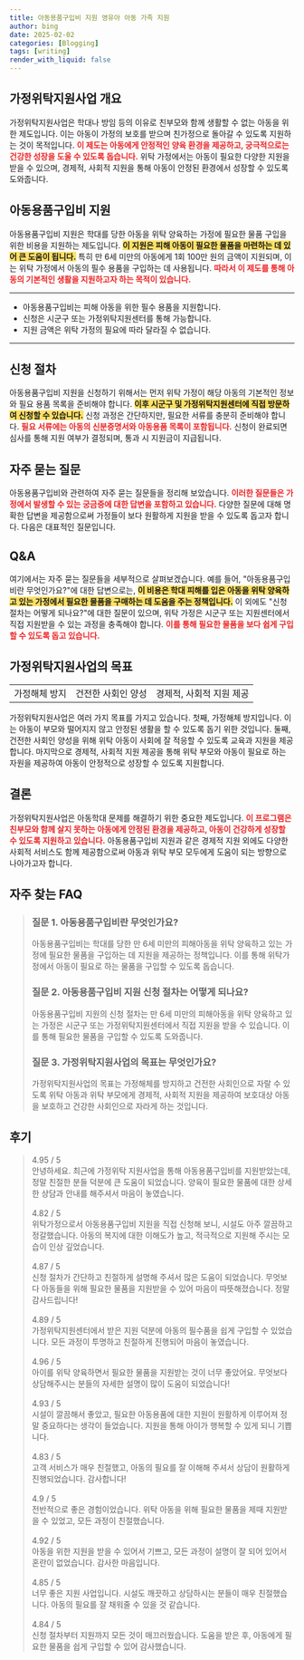```yaml
---
title: 아동용품구입비 지원 영유아 아동 가족 지원
author: bing
date: 2025-02-02
categories: [Blogging]
tags: [writing]
render_with_liquid: false
---
```



<h2 id='가정위탁지원사업 개요'>가정위탁지원사업 개요</h2>

<p>가정위탁지원사업은 학대나 방임 등의 이유로 친부모와 함께 생활할 수 없는 아동을 위한 제도입니다. 이는 아동이 가정의 보호를 받으며 친가정으로 돌아갈 수 있도록 지원하는 것이 목적입니다. <b><span style="color: #ee2323;">이 제도는 아동에게 안정적인 양육 환경을 제공하고, 궁극적으로는 건강한 성장을 도울 수 있도록 돕습니다.</span></b> 위탁 가정에서는 아동이 필요한 다양한 지원을 받을 수 있으며, 경제적, 사회적 지원을 통해 아동이 안정된 환경에서 성장할 수 있도록 도와줍니다.</p>

<h2 id='아동용품구입비 지원'>아동용품구입비 지원</h2>

<p>아동용품구입비 지원은 학대를 당한 아동을 위탁 양육하는 가정에 필요한 물품 구입을 위한 비용을 지원하는 제도입니다. <b><span style="background-color: #ffe066;">이 지원은 피해 아동이 필요한 물품을 마련하는 데 있어 큰 도움이 됩니다.</span></b> 특히 만 6세 미만의 아동에게 1회 100만 원의 금액이 지원되며, 이는 위탁 가정에서 아동의 필수 용품을 구입하는 데 사용됩니다. <b><span style="color: #ee2323;">따라서 이 제도를 통해 아동의 기본적인 생활을 지원하고자 하는 목적이 있습니다.</span></b></p>

<hr />

<ul>
    <li>아동용품구입비는 피해 아동을 위한 필수 용품을 지원합니다.</li>
    <li>신청은 시군구 또는 가정위탁지원센터를 통해 가능합니다.</li>
    <li>지원 금액은 위탁 가정의 필요에 따라 달라질 수 없습니다.</li>
</ul>

<hr />

<h2 id='신청 절차'>신청 절차</h2>

<p>아동용품구입비 지원을 신청하기 위해서는 먼저 위탁 가정이 해당 아동의 기본적인 정보와 필요 용품 목록을 준비해야 합니다. <b><span style="background-color: #ffe066;">이후 시군구 및 가정위탁지원센터에 직접 방문하여 신청할 수 있습니다.</span></b> 신청 과정은 간단하지만, 필요한 서류를 충분히 준비해야 합니다. <b><span style="color: #ee2323;">필요 서류에는 아동의 신분증명서와 아동용품 목록이 포함됩니다.</span></b> 신청이 완료되면 심사를 통해 지원 여부가 결정되며, 통과 시 지원금이 지급됩니다.</p>

<h2 id='자주 묻는 질문'>자주 묻는 질문</h2>

<p>아동용품구입비와 관련하여 자주 묻는 질문들을 정리해 보았습니다. <b><span style="color: #ee2323;">이러한 질문들은 가정에서 발생할 수 있는 궁금증에 대한 답변을 포함하고 있습니다.</span></b> 다양한 질문에 대해 명확한 답변을 제공함으로써 가정들이 보다 원활하게 지원을 받을 수 있도록 돕고자 합니다. 다음은 대표적인 질문입니다.</p>

<h2 id='Q&A'>Q&A</h2>

<p>여기에서는 자주 묻는 질문들을 세부적으로 살펴보겠습니다. 예를 들어, "아동용품구입비란 무엇인가요?"에 대한 답변으로는, <b><span style="background-color: #ffe066;">이 비용은 학대 피해를 입은 아동을 위탁 양육하고 있는 가정에서 필요한 물품을 구매하는 데 도움을 주는 정책입니다.</span></b> 이 외에도 "신청 절차는 어떻게 되나요?"에 대한 질문이 있으며, 위탁 가정은 시군구 또는 지원센터에서 직접 지원받을 수 있는 과정을 충족해야 합니다. <b><span style="color: #ee2323;">이를 통해 필요한 물품을 보다 쉽게 구입할 수 있도록 돕고 있습니다.</span></b></p>

<h2 id='가정위탁지원사업의 목표'>가정위탁지원사업의 목표</h2>

<table>
    <tr>
        <td>가정해체 방지</td>
        <td>건전한 사회인 양성</td>
        <td>경제적, 사회적 지원 제공</td>
    </tr>
</table>

<p>가정위탁지원사업은 여러 가지 목표를 가지고 있습니다. 첫째, 가정해체 방지입니다. 이는 아동이 부모와 떨어지지 않고 안정된 생활을 할 수 있도록 돕기 위한 것입니다. 둘째, 건전한 사회인 양성을 위해 위탁 아동이 사회에 잘 적응할 수 있도록 교육과 지원을 제공합니다. 마지막으로 경제적, 사회적 지원 제공을 통해 위탁 부모와 아동이 필요로 하는 자원을 제공하여 아동이 안정적으로 성장할 수 있도록 지원합니다.</p>

<h2 id='결론'>결론</h2>

<p>가정위탁지원사업은 아동학대 문제를 해결하기 위한 중요한 제도입니다. <b><span style="color: #ee2323;">이 프로그램은 친부모와 함께 살지 못하는 아동에게 안정된 환경을 제공하고, 아동이 건강하게 성장할 수 있도록 지원하고 있습니다.</span></b> 아동용품구입비 지원과 같은 경제적 지원 외에도 다양한 사회적 서비스도 함께 제공함으로써 아동과 위탁 부모 모두에게 도움이 되는 방향으로 나아가고자 합니다.</p>


<h2 id='자주_찾는_FAQ'>자주 찾는 FAQ</h2>
<div itemscope="" itemtype="https://schema.org/FAQPage"> 
<blockquote> 
<div itemscope="" itemprop="mainEntity" itemtype="https://schema.org/Question"> 
<h3 itemprop="name">질문 1. 아동용품구입비란 무엇인가요?</h3> 
<div itemscope="" itemprop="acceptedAnswer" itemtype="https://schema.org/Answer"> 
<span itemprop="text"> 
<p>아동용품구입비는 학대를 당한 만 6세 미만의 피해아동을 위탁 양육하고 있는 가정에 필요한 물품을 구입하는 데 지원을 제공하는 정책입니다. 이를 통해 위탁가정에서 아동이 필요로 하는 물품을 구입할 수 있도록 돕습니다.</p> 
</span> 
</div> 
</div> 
<div itemscope="" itemprop="mainEntity" itemtype="https://schema.org/Question"> 
<h3 itemprop="name">질문 2. 아동용품구입비 지원 신청 절차는 어떻게 되나요?</h3> 
<div itemscope="" itemprop="acceptedAnswer" itemtype="https://schema.org/Answer"> 
<span itemprop="text"> 
<p>아동용품구입비 지원의 신청 절차는 만 6세 미만의 피해아동을 위탁 양육하고 있는 가정은 시군구 또는 가정위탁지원센터에서 직접 지원을 받을 수 있습니다. 이를 통해 필요한 물품을 구입할 수 있도록 도와줍니다.</p> 
</span> 
</div> 
</div> 
<div itemscope="" itemprop="mainEntity" itemtype="https://schema.org/Question"> 
<h3 itemprop="name">질문 3. 가정위탁지원사업의 목표는 무엇인가요?</h3> 
<div itemscope="" itemprop="acceptedAnswer" itemtype="https://schema.org/Answer"> 
<span itemprop="text"> 
<p>가정위탁지원사업의 목표는 가정해체를 방지하고 건전한 사회인으로 자랄 수 있도록 위탁 아동과 위탁 부모에게 경제적, 사회적 지원을 제공하여 보호대상 아동을 보호하고 건강한 사회인으로 자라게 하는 것입니다.</p> 
</span> 
</div> 
</div> 
</blockquote> 
</div>
<h2 id='후기'>후기</h2>
<div itemscope itemtype="https://schema.org/Product">
  <blockquote>
  <div itemprop="review" itemscope itemtype="https://schema.org/Review">
      <div itemprop="reviewRating" itemscope itemtype="https://schema.org/Rating"> <span itemprop="ratingValue">4.95</span> / <span itemprop="bestRating">5</span> </div>
      <span itemprop="reviewBody">안녕하세요. 최근에 가정위탁 지원사업을 통해 아동용품구입비를 지원받았는데, 정말 친절한 분들 덕분에 큰 도움이 되었습니다. 양육이 필요한 물품에 대한 상세한 상담과 안내를 해주셔서 마음이 놓였습니다.</span>
  </div>
  <br>
  <div itemprop="review" itemscope itemtype="https://schema.org/Review">
      <div itemprop="reviewRating" itemscope itemtype="https://schema.org/Rating"> <span itemprop="ratingValue">4.82</span> / <span itemprop="bestRating">5</span> </div>
      <span itemprop="reviewBody">위탁가정으로서 아동용품구입비 지원을 직접 신청해 보니, 시설도 아주 깔끔하고 정갈했습니다. 아동의 복지에 대한 이해도가 높고, 적극적으로 지원해 주시는 모습이 인상 깊었습니다.</span>
  </div>
  <br>
  <div itemprop="review" itemscope itemtype="https://schema.org/Review">
      <div itemprop="reviewRating" itemscope itemtype="https://schema.org/Rating"> <span itemprop="ratingValue">4.87</span> / <span itemprop="bestRating">5</span> </div>
      <span itemprop="reviewBody">신청 절차가 간단하고 친절하게 설명해 주셔서 많은 도움이 되었습니다. 무엇보다 아동들을 위해 필요한 물품을 지원받을 수 있어 마음이 따뜻해졌습니다. 정말 감사드립니다!</span>
  </div>
  <br>
  <div itemprop="review" itemscope itemtype="https://schema.org/Review">
      <div itemprop="reviewRating" itemscope itemtype="https://schema.org/Rating"> <span itemprop="ratingValue">4.89</span> / <span itemprop="bestRating">5</span> </div>
      <span itemprop="reviewBody">가정위탁지원센터에서 받은 지원 덕분에 아동의 필수품을 쉽게 구입할 수 있었습니다. 모든 과정이 투명하고 친절하게 진행되어 마음이 놓였습니다.</span>
  </div>
  <br>
  <div itemprop="review" itemscope itemtype="https://schema.org/Review">
      <div itemprop="reviewRating" itemscope itemtype="https://schema.org/Rating"> <span itemprop="ratingValue">4.96</span> / <span itemprop="bestRating">5</span> </div>
      <span itemprop="reviewBody">아이를 위탁 양육하면서 필요한 물품을 지원받는 것이 너무 좋았어요. 무엇보다 상담해주시는 분들의 자세한 설명이 많이 도움이 되었습니다!</span>
  </div>
  <br>
  <div itemprop="review" itemscope itemtype="https://schema.org/Review">
      <div itemprop="reviewRating" itemscope itemtype="https://schema.org/Rating"> <span itemprop="ratingValue">4.93</span> / <span itemprop="bestRating">5</span> </div>
      <span itemprop="reviewBody">시설이 깔끔해서 좋았고, 필요한 아동용품에 대한 지원이 원활하게 이루어져 정말 중요하다는 생각이 들었습니다. 지원을 통해 아이가 행복할 수 있게 되니 기쁩니다.</span>
  </div>
  <br>
  <div itemprop="review" itemscope itemtype="https://schema.org/Review">
      <div itemprop="reviewRating" itemscope itemtype="https://schema.org/Rating"> <span itemprop="ratingValue">4.83</span> / <span itemprop="bestRating">5</span> </div>
      <span itemprop="reviewBody">고객 서비스가 매우 친절했고, 아동의 필요를 잘 이해해 주셔서 상담이 원활하게 진행되었습니다. 감사합니다!</span>
  </div>
  <br>
  <div itemprop="review" itemscope itemtype="https://schema.org/Review">
      <div itemprop="reviewRating" itemscope itemtype="https://schema.org/Rating"> <span itemprop="ratingValue">4.9</span> / <span itemprop="bestRating">5</span> </div>
      <span itemprop="reviewBody">전반적으로 좋은 경험이었습니다. 위탁 아동을 위해 필요한 물품을 제때 지원받을 수 있었고, 모든 과정이 친절했습니다.</span>
  </div>
  <br>
  <div itemprop="review" itemscope itemtype="https://schema.org/Review">
      <div itemprop="reviewRating" itemscope itemtype="https://schema.org/Rating"> <span itemprop="ratingValue">4.92</span> / <span itemprop="bestRating">5</span> </div>
      <span itemprop="reviewBody">아동을 위한 지원을 받을 수 있어서 기쁘고, 모든 과정이 설명이 잘 되어 있어서 혼란이 없었습니다. 감사한 마음입니다.</span>
  </div>
  <br>
  <div itemprop="review" itemscope itemtype="https://schema.org/Review">
      <div itemprop="reviewRating" itemscope itemtype="https://schema.org/Rating"> <span itemprop="ratingValue">4.85</span> / <span itemprop="bestRating">5</span> </div>
      <span itemprop="reviewBody">너무 좋은 지원 사업입니다. 시설도 깨끗하고 상담하시는 분들이 매우 친절했습니다. 아동의 필요를 잘 채워줄 수 있을 것 같습니다.</span>
  </div>
  <br>
  <div itemprop="review" itemscope itemtype="https://schema.org/Review">
      <div itemprop="reviewRating" itemscope itemtype="https://schema.org/Rating"> <span itemprop="ratingValue">4.84</span> / <span itemprop="bestRating">5</span> </div>
      <span itemprop="reviewBody">신청 절차부터 지원까지 모든 것이 매끄러웠습니다. 도움을 받은 후, 아동에게 필요한 물품을 쉽게 구입할 수 있어 감사했습니다.</span>
  </div>
  </blockquote>
</div>
